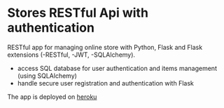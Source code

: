 # Stores RESTful Api with authentication

RESTful app for managing online store with Python, Flask and Flask extensions (-RESTful, -JWT, -SQLAlchemy).
 - access SQL database for user authentication and items management (using SQLAlchemy)
 - handle secure user registration and authentication with Flask

 The app is deployed on [heroku](https://restful-api-store.herokuapp.com/)
